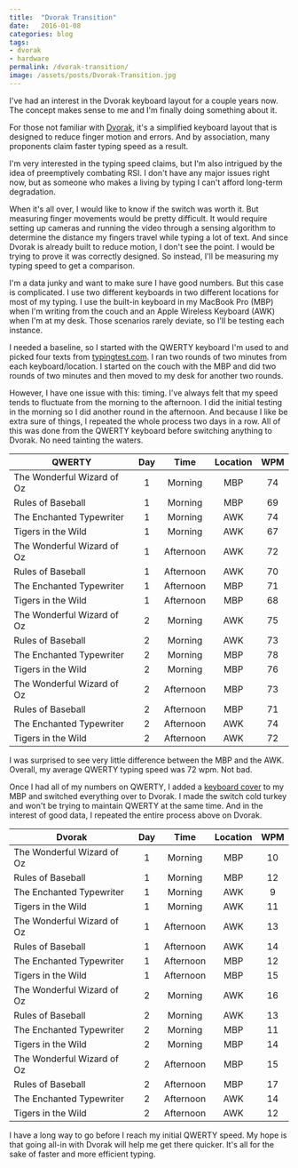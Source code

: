 ```yaml
---
title:  "Dvorak Transition"
date:   2016-01-08
categories: blog
tags:
- dvorak
- hardware
permalink: /dvorak-transition/
image: /assets/posts/Dvorak-Transition.jpg
---
```


I've had an interest in the Dvorak keyboard layout for a couple years now. The concept makes sense to me and I'm finally doing something about it.
<!--more-->

For those not familiar with [Dvorak](https://en.wikipedia.org/wiki/Dvorak_Simplified_Keyboard), it's a simplified keyboard layout that is designed to reduce finger motion and errors. And by association, many proponents claim faster typing speed as a result.

I'm very interested in the typing speed claims, but I'm also intrigued by the idea of preemptively combating RSI. I don't have any major issues right now, but as someone who makes a living by typing I can't afford long-term degradation.

When it's all over, I would like to know if the switch was worth it. But measuring finger movements would be pretty difficult. It would require setting up cameras and running the video through a sensing algorithm to determine the distance my fingers travel while typing a lot of text. And since Dvorak is already built to reduce motion, I don't see the point. I would be trying to prove it was correctly designed. So instead, I'll be measuring my typing speed to get a comparison.

I'm a data junky and want to make sure I have good numbers. But this case is complicated. I use two different keyboards in two different locations for most of my typing. I use the built-in keyboard in my MacBook Pro (MBP) when I'm writing from the couch and an Apple Wireless Keyboard (AWK) when I'm at my desk. Those scenarios rarely deviate, so I'll be testing each instance.

I needed a baseline, so I started with the QWERTY keyboard I'm used to and picked four texts from [typingtest.com](http://www.typingtest.com/). I ran two rounds of two minutes from each keyboard/location. I started on the couch with the MBP and did two rounds of two minutes and then moved to my desk for another two rounds. 

However, I have one issue with this: timing. I've always felt that my speed tends to fluctuate from the morning to the afternoon. I did the initial testing in the morning so I did another round in the afternoon. And because I like be extra sure of things, I repeated the whole process two days in a row. All of this was done from the QWERTY keyboard before switching anything to Dvorak. No need tainting the waters.

| QWERTY | Day | Time | Location | WPM |
|-----|:-----:|:-----:|:-----:|:-----:|
| The Wonderful Wizard of Oz | 1 | Morning | MBP | 74 |
| Rules of Baseball | 1 | Morning | MBP | 69 |
| The Enchanted Typewriter | 1 | Morning | AWK | 74 |
| Tigers in the Wild | 1 | Morning | AWK | 67 |
| The Wonderful Wizard of Oz | 1 | Afternoon | AWK | 72 |
| Rules of Baseball | 1 | Afternoon | AWK | 70 |
| The Enchanted Typewriter | 1 | Afternoon | MBP | 71 |
| Tigers in the Wild | 1 | Afternoon | MBP | 68 |
| The Wonderful Wizard of Oz | 2 | Morning | AWK | 75 |
| Rules of Baseball | 2 | Morning | AWK | 73 |
| The Enchanted Typewriter | 2 | Morning | MBP | 78 |
| Tigers in the Wild | 2 | Morning | MBP | 76 |
| The Wonderful Wizard of Oz | 2 | Afternoon | MBP | 73 |
| Rules of Baseball | 2 | Afternoon | MBP | 71 |
| The Enchanted Typewriter | 2 | Afternoon | AWK | 74 |
| Tigers in the Wild | 2 | Afternoon | AWK | 72 |

I was surprised to see very little difference between the MBP and the AWK. Overall, my average QWERTY typing speed was 72 wpm. Not bad.

Once I had all of my numbers on QWERTY, I added a [keyboard cover](http://kbcovers.com/dvorak-keyboard-cover) to my MBP and switched everything over to Dvorak. I made the switch cold turkey and won't be trying to maintain QWERTY at the same time. And in the interest of good data, I repeated the entire process above on Dvorak.

| Dvorak | Day | Time | Location | WPM |
|-----|:-----:|:-----:|:-----:|:-----:|
| The Wonderful Wizard of Oz | 1 | Morning | MBP | 10 |
| Rules of Baseball | 1 | Morning | MBP | 12 |
| The Enchanted Typewriter | 1 | Morning | AWK | 9 |
| Tigers in the Wild | 1 | Morning | AWK | 11 |
| The Wonderful Wizard of Oz | 1 | Afternoon | AWK | 13 |
| Rules of Baseball | 1 | Afternoon | AWK | 14 |
| The Enchanted Typewriter | 1 | Afternoon | MBP | 12 |
| Tigers in the Wild | 1 | Afternoon | MBP | 15 |
| The Wonderful Wizard of Oz | 2 | Morning | AWK | 16 |
| Rules of Baseball | 2 | Morning | AWK | 13 |
| The Enchanted Typewriter | 2 | Morning | MBP | 11 |
| Tigers in the Wild | 2 | Morning | MBP | 14 |
| The Wonderful Wizard of Oz | 2 | Afternoon | MBP | 15 |
| Rules of Baseball | 2 | Afternoon | MBP | 17 |
| The Enchanted Typewriter | 2 | Afternoon | AWK | 14 |
| Tigers in the Wild | 2 | Afternoon | AWK | 12 |

I have a long way to go before I reach my initial QWERTY speed. My hope is that going all-in with Dvorak will help me get there quicker. It's all for the sake of faster and more efficient typing.

<script src="/assets/js/jquery-tablesorter.js"></script>
<script>
$("table").tablesorter();
</script>
